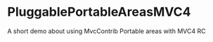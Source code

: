 PluggablePortableAreasMVC4
==========================

A short demo about using MvcContrib Portable areas with MVC4 RC